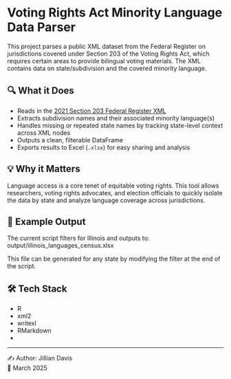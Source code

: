 # Voting Rights Act Minority Language Data Parser

This project parses a public XML dataset from the Federal Register on jurisdictions covered under Section 203 of the Voting Rights Act, which requires certain areas to provide bilingual voting materials. The XML contains data on state/subdivision and the covered minority language.

## 🔍 What it Does

- Reads in the [2021 Section 203 Federal Register XML](https://www.federalregister.gov/documents/full_text/xml/2021/12/08/2021-26547.xml)
- Extracts subdivision names and their associated minority language(s)
- Handles missing or repeated state names by tracking state-level context across XML nodes
- Outputs a clean, filterable DataFrame
- Exports results to Excel (`.xlsx`) for easy sharing and analysis

## 💡 Why it Matters

Language access is a core tenet of equitable voting rights. This tool allows researchers, voting rights advocates, and election officials to quickly isolate the data by state and analyze language coverage across jurisdictions.

## 📁 Example Output

The current script filters for Illinois and outputs to:
output/illinois_languages_census.xlsx

This file can be generated for any state by modifying the filter at the end of the script.

## 🛠️ Tech Stack

- R
- xml2
- writexl
- RMarkdown
- 
---
✍️ Author: Jillian Davis  
📅 March 2025
